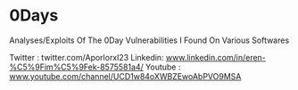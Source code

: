 # 0Days
Analyses/Exploits Of The 0Day Vulnerabilities I Found On Various Softwares

Twitter : twitter.com/Aporlorxl23
Linkedin: www.linkedin.com/in/eren-%C5%9Fim%C5%9Fek-8575581a4/
Youtube : www.youtube.com/channel/UCD1w84oXWBZEwoAbPVO9MSA
